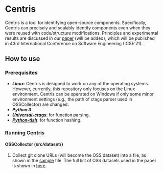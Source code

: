 # Centris
Centris is a tool for identifying open-source components.
Specifically, Centris can precisely and scalably identify components even when they were reused with code/structure modifications.
Principles and experimental results are discussed in our [paper](https://ccs.korea.ac.kr/publication/) (will be added), 
which will be published in 43rd International Conference on Software Engineering (ICSE'21).

## How to use
### Prerequisites
* ***Linux***: Centris is designed to work on any of the operating systems. However, currently, this repository only focuses on the Linux environment. Centris can be operated on Windows if only some minor environment settings (e.g., the path of ctags parser used in OSSCollector) are changed.
* ***Python 3***
* ***[Universal-ctags](https://github.com/universal-ctags/ctags)***: for function parsing.
* ***[Python-tlsh](https://pypi.org/project/python-tlsh/)***: for function hashing.

### Running Centris
#### OSSCollector (src/dataset/)

1. Collect git clone URLs (will become the OSS dataset) into a file, as shown in the [sample](https://github.com/WOOSEUNGHOON/Centris-public/blob/main/src/dataset/sample) file.
The full list of OSS datasets used in the paper is shown in [here](https://github.com/WOOSEUNGHOON/Centris-public/blob/main/src/dataset/OSS%20Repository%20List%20(used%20in%20the%20paper)).

